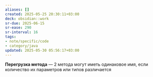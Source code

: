 ```yaml
---
aliases: []
created: 2025-05-25 20:30:11+03:00
deck: obsidian::work
sr-due: 2025-06-15
sr-ease: 290
sr-interval: 16
tags:
- note/specific/code
- category/java
updated: 2025-05-30 05:56:17+03:00
---
```


**Перегрузка метода**
—
2 метода могут иметь одинаковое имя, если количество их параметров или типов различается